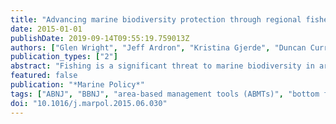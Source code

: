 ```yaml
---
title: "Advancing marine biodiversity protection through regional fisheries management: A review of bottom fisheries closures in areas beyond national jurisdiction"
date: 2015-01-01
publishDate: 2019-09-14T09:55:19.759013Z
authors: ["Glen Wright", "Jeff Ardron", "Kristina Gjerde", "Duncan Currie", "Julien Rochette"]
publication_types: ["2"]
abstract: "Fishing is a significant threat to marine biodiversity in areas beyond national jurisdiction (ABNJ). Bottom fishing in particular can impact deep-sea ecosystems, and the UN General Assembly has called on re- gional fisheries management organisations and arrangements (RFMO/As) to take actions to regulate bottom fisheries, including to close areas to bottom fishing activities where there is likely to be significant adverse impacts to vulnerable marine ecosystems (VMEs). This paper provides an update on the current status of closures, suggesting that RFMO/A biodiversity conservation efforts continue to advance slowly. RFMO/As have been slow to implement additional closures and to act in a precautionary manner based on available scientific evidence. Existing powers are not being fully utilised and best practice is not always followed. Closures have often been temporary or representative, or have not in fact restricted ongoing fishing activity. Some positive outcomes provide examples of good practice, though RFMO/As will need to fully utilise their powers and follow best practice before authorising bottom fishing to proceed in ABNJ."
featured: false
publication: "*Marine Policy*"
tags: ["ABNJ", "BBNJ", "area-based management tools (ABMTs)", "bottom fishing", "fisheries", "fisheries closures", "fisheries management", "high seas", "regional fisheries management organizations (RFMOs", "vulnerable marine ecosystems (VMEs)"]
doi: "10.1016/j.marpol.2015.06.030"
---
```


